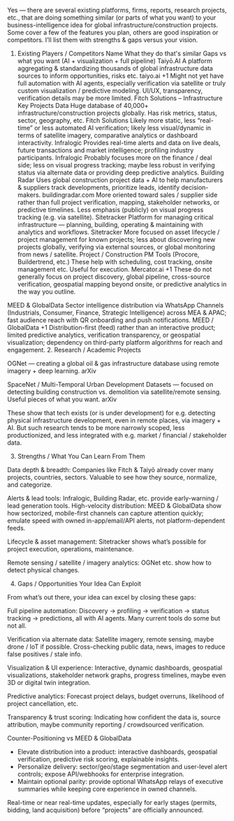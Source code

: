 Yes — there are several existing platforms, firms, reports, research projects, etc., that are doing something similar (or parts of what you want) to your business-intelligence idea for global infrastructure/construction projects. Some cover a few of the features you plan, others are good inspiration or competitors. I’ll list them with strengths & gaps versus your vision.

1. Existing Players / Competitors
   Name What they do that's similar Gaps vs what you want (AI + visualization + full pipeline)
   Taiyō.AI A platform aggregating & standardizing thousands of global infrastructure data sources to inform opportunities, risks etc.
   taiyo.ai
   +1
   Might not yet have full automation with AI agents, especially verification via satellite or truly custom visualization / predictive modeling. UI/UX, transparency, verification details may be more limited.
   Fitch Solutions – Infrastructure Key Projects Data Huge database of 40,000+ infrastructure/construction projects globally. Has risk metrics, status, sector, geography, etc.
   Fitch Solutions
   Likely more static, less “real-time” or less automated AI verification; likely less visual/dynamic in terms of satellite imagery, comparative analytics or dashboard interactivity.
   Infralogic Provides real-time alerts and data on live deals, future transactions and market intelligence; profiling industry participants.
   Infralogic
   Probably focuses more on the finance / deal side; less on visual progress tracking; maybe less robust in verifying status via alternate data or providing deep predictive analytics.
   Building Radar Uses global construction project data + AI to help manufacturers & suppliers track developments, prioritize leads, identify decision-makers.
   buildingradar.com
   More oriented toward sales / supplier side rather than full project verification, mapping, stakeholder networks, or predictive timelines. Less emphasis (publicly) on visual progress tracking (e.g. via satellite).
   Sitetracker Platform for managing critical infrastructure — planning, building, operating & maintaining with analytics and workflows.
   Sitetracker
   More focused on asset lifecycle / project management for known projects; less about discovering new projects globally, verifying via external sources, or global monitoring from news / satellite.
   Project / Construction PM Tools (Procore, Buildertrend, etc.) These help with scheduling, cost tracking, onsite management etc. Useful for execution.
   Mercator.ai
   +1
   These do not generally focus on project discovery, global pipeline, cross-source verification, geospatial mapping beyond onsite, or predictive analytics in the way you outline.

MEED & GlobalData Sector intelligence distribution via WhatsApp Channels (Industrials, Consumer, Finance, Strategic Intelligence) across MEA & APAC; fast audience reach with QR onboarding and push notifications.
MEED / GlobalData
+1
Distribution-first (feed) rather than an interactive product; limited predictive analytics, verification transparency, or geospatial visualization; dependency on third-party platform algorithms for reach and engagement. 2. Research / Academic Projects

OGNet — creating a global oil & gas infrastructure database using remote imagery + deep learning.
arXiv

SpaceNet / Multi-Temporal Urban Development Datasets — focused on detecting building construction vs. demolition via satellite/remote sensing. Useful pieces of what you want.
arXiv

These show that tech exists (or is under development) for e.g. detecting physical infrastructure development, even in remote places, via imagery + AI. But such research tends to be more narrowly scoped, less productionized, and less integrated with e.g. market / financial / stakeholder data.

3. Strengths / What You Can Learn From Them

Data depth & breadth: Companies like Fitch & Taiyō already cover many projects, countries, sectors. Valuable to see how they source, normalize, and categorize.

Alerts & lead tools: Infralogic, Building Radar, etc. provide early-warning / lead generation tools.
High-velocity distribution: MEED & GlobalData show how sectorized, mobile-first channels can capture attention quickly; emulate speed with owned in-app/email/API alerts, not platform-dependent feeds.

Lifecycle & asset management: Sitetracker shows what’s possible for project execution, operations, maintenance.

Remote sensing / satellite / imagery analytics: OGNet etc. show how to detect physical changes.

4. Gaps / Opportunities Your Idea Can Exploit

From what’s out there, your idea can excel by closing these gaps:

Full pipeline automation: Discovery → profiling → verification → status tracking → predictions, all with AI agents. Many current tools do some but not all.

Verification via alternate data: Satellite imagery, remote sensing, maybe drone / IoT if possible. Cross-checking public data, news, images to reduce false positives / stale info.

Visualization & UI experience: Interactive, dynamic dashboards, geospatial visualizations, stakeholder network graphs, progress timelines, maybe even 3D or digital twin integration.

Predictive analytics: Forecast project delays, budget overruns, likelihood of project cancellation, etc.

Transparency & trust scoring: Indicating how confident the data is, source attribution, maybe community reporting / crowdsourced verification.

Counter-Positioning vs MEED & GlobalData

- Elevate distribution into a product: interactive dashboards, geospatial verification, predictive risk scoring, explainable insights.
- Personalize delivery: sector/geo/stage segmentation and user-level alert controls; expose API/webhooks for enterprise integration.
- Maintain optional parity: provide optional WhatsApp relays of executive summaries while keeping core experience in owned channels.

Real­-time or near real-time updates, especially for early stages (permits, bidding, land acquisition) before “projects” are officially announced.
